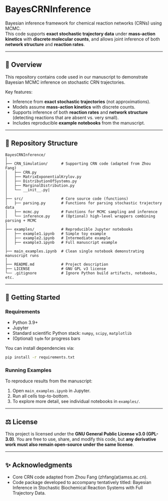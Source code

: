 # BayesCRNInference

Bayesian inference framework for chemical reaction networks (CRNs) using MCMC.  
This code supports **exact stochastic trajectory data** under **mass-action kinetics** with **discrete molecular counts**, and allows joint inference of both **network structure** and **reaction rates**.

---

## 📖 Overview
This repository contains code used in our manuscript to demonstrate Bayesian MCMC inference on stochastic CRN trajectories.  

Key features:
- Inference from **exact stochastic trajectories** (not approximations).
- Models assume **mass-action kinetics** with discrete counts.
- Supports inference of both **reaction rates** and **network structure** (detecting reactions that are absent vs. very small).
- Includes reproducible **example notebooks** from the manuscript.

---

## 📂 Repository Structure
```text
BayesCRNInference/
│
├── CRN_Simulation/      # Supporting CRN code (adapted from Zhou Fang)
│   ├── CRN.py
│   ├── MatrixExponentialKrylov.py
│   ├── DistributionOfSystems.py
│   ├── MarginalDistribution.py
│   └── __init__.py|  
│
├── src/                 # Core source code (functions)
│   ├── parsing.py       # Functions for parsing stochastic trajectory data
│   ├── mcmc.py          # Functions for MCMC sampling and inference
│   └── inference.py     # (Optional) high-level wrappers combining parsing + MCMC
│
├── examples/            # Reproducible Jupyter notebooks
│   ├── example1.ipynb   # Simple toy example
│   ├── example2.ipynb   # Intermediate example
│   ├── example3.ipynb   # Full manuscript example
│
├── main_examples.ipynb  # Clean single notebook demonstrating manuscript runs
│
├── README.md            # Project description
├── LICENSE              # GNU GPL v3 license
└── .gitignore           # Ignore Python build artifacts, notebooks, etc.
````

---

## 🚀 Getting Started

### Requirements

* Python 3.9+
* Jupyter
* Standard scientific Python stack: `numpy`, `scipy`, `matplotlib`
* (Optional) `tqdm` for progress bars

You can install dependencies via:

```bash
pip install -r requirements.txt
```


### Running Examples

To reproduce results from the manuscript:

1. Open `main_examples.ipynb` in Jupyter.
2. Run all cells top-to-bottom.
3. To explore more detail, see individual notebooks in `examples/`.

---

## ⚖️ License

This project is licensed under the **GNU General Public License v3.0 (GPL-3.0)**.
You are free to use, share, and modify this code, but **any derivative work must also remain open-source under the same license**.

---

## ✨ Acknowledgments

* Core CRN code adapted from Zhou Fang (zhfang(at)amss.ac.cn).
* Code package developed to accompany tentatively titled: Bayesian Inference in Stochastic Biochemical Reaction Systems with Full Trajectory Data.
```


